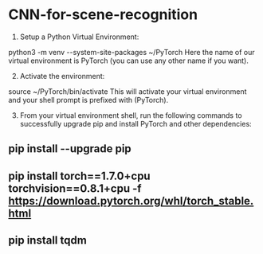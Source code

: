 # CNN-for-scene-recognition
1. Setup a Python Virtual Environment: 

python3 -m venv --system-site-packages ~/PyTorch
Here the name of our virtual environment is PyTorch (you can use any other name if you want).

2. Activate the environment:

source ~/PyTorch/bin/activate
This will activate your virtual environment and your shell prompt is prefixed with (PyTorch).

3. From your virtual environment shell, run the following commands to successfully upgrade pip and install PyTorch and other dependencies: 

## pip install --upgrade pip
## pip install torch==1.7.0+cpu torchvision==0.8.1+cpu -f https://download.pytorch.org/whl/torch_stable.html
## pip install tqdm
